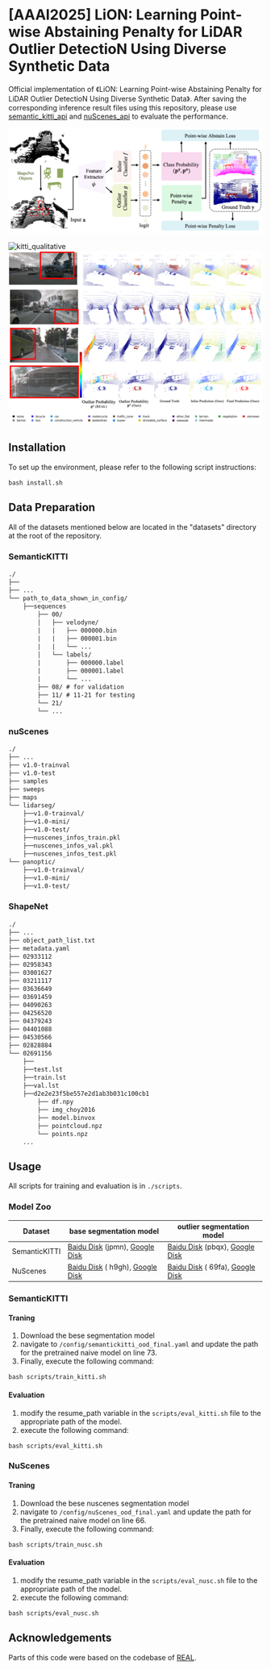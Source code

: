 
# [AAAI2025] LiON: Learning Point-wise  Abstaining Penalty for LiDAR  Outlier DetectioN Using Diverse Synthetic Data 


Official implementation of 《LiON: Learning Point-wise  Abstaining Penalty for LiDAR  Outlier DetectioN Using Diverse Synthetic Data》. After saving the corresponding inference result files using this repository, please use [semantic_kitti_api](https://github.com/Jun-CEN/semantic_kitti_api) and [nuScenes_api](https://github.com/Jun-CEN/nuScenes_api) to evaluate the performance.

![teaser](imgs/main.png)


![kitti_qualitative](imgs/kitti_qualitative.png)
![nuscenes_qualitative](imgs/nuscene_qualitative.png)










## Installation

To set up the environment, please refer to the following script instructions:

```
bash install.sh

```


## Data Preparation

All of the datasets mentioned below are located in the "datasets" directory at the root of the repository.



### SemanticKITTI
```
./
├── 
├── ...
└── path_to_data_shown_in_config/
    ├──sequences
        ├── 00/           
        │   ├── velodyne/	
        |   |	├── 000000.bin
        |   |	├── 000001.bin
        |   |	└── ...
        │   └── labels/ 
        |       ├── 000000.label
        |       ├── 000001.label
        |       └── ...
        ├── 08/ # for validation
        ├── 11/ # 11-21 for testing
        └── 21/
	    └── ...
```

### nuScenes
```
./
├── ...
├── v1.0-trainval
├── v1.0-test
├── samples
├── sweeps
├── maps
└── lidarseg/
    ├──v1.0-trainval/
    ├──v1.0-mini/
    ├──v1.0-test/
    ├──nuscenes_infos_train.pkl
    ├──nuscenes_infos_val.pkl
    ├──nuscenes_infos_test.pkl
└── panoptic/
    ├──v1.0-trainval/
    ├──v1.0-mini/
    ├──v1.0-test/
```


### ShapeNet

```
./
├── ...
├── object_path_list.txt 
├── metadata.yaml
├── 02933112
├── 02958343
├── 03001627
├── 03211117
├── 03636649
├── 03691459
├── 04090263
├── 04256520
├── 04379243
├── 04401088
├── 04530566
├── 02828884
└── 02691156
    ├──
    ├──test.lst
    ├──train.lst
    ├──val.lst
    ├──d2e2e23f5be557e2d1ab3b031c100cb1
        ├── df.npy
        ├── img_choy2016
        ├── model.binvox
        ├── pointcloud.npz
        └── points.npz
    ...

```


<!-- [object_path_list.txt](https://pan.baidu.com/s/1XO0mI1tgT6K1OxLzDxu9Sg) (extract code: zkjt) -->






## Usage 
All scripts for training and evaluation is in `./scripts`.

### Model Zoo 





| Dataset       | base segmentation model                                      | outlier segmentation model                                   |
| ------------- | ------------------------------------------------------------ | ------------------------------------------------------------ |
| SemanticKITTI | [Baidu Disk](https://pan.baidu.com/s/14d9qlwqf85gzmVOxfmYm7w) (jpmn),  [Google Disk](https://drive.google.com/file/d/1TmKUnDM1qPVuIxsqKzHWd4rflnOL0P64/view?usp=drive_link) | [Baidu Disk](https://pan.baidu.com/s/1QEuGBLlevoCkkmy4d04pOQ) (pbqx), [Google Disk](https://drive.google.com/file/d/1Q3m5T5ao4eEm2Waqaoutwvf1Wk7pULYE/view?usp=drive_link) |
| NuScenes      | [Baidu Disk](https://pan.baidu.com/s/1YqepjulUMmRfFS4XyQzyNg) ( h9gh),   [Google Disk](https://drive.google.com/file/d/1-Gm0vENsfFDYuX7Jzp6vKt7uUCT71PMn/view?usp=drive_link) | [Baidu Disk](https://pan.baidu.com/s/1Xe_XjAqQbD3TiT9iakkW9w) ( 69fa), [ Google Disk](https://drive.google.com/file/d/1HqbiC7igmGhBbaz72NF4NGx328ZB4CSz/view?usp=drive_link) |







### SemanticKITTI

#### Traning 


1. Download the bese segmentation model
2.  navigate to `/config/semantickitti_ood_final.yaml` and update the path for the pretrained naive model on line 73.
3. Finally, execute the following command: 
```
bash scripts/train_kitti.sh
```


#### Evaluation 

1.  modify the resume_path variable in the `scripts/eval_kitti.sh` file to the appropriate path of the model.
2.  execute the following command: 




```
bash scripts/eval_kitti.sh
```





### NuScenes



#### Traning 


1. Download the bese nuscenes segmentation model
2.  navigate to `/config/nuScenes_ood_final.yaml` and update the path for the pretrained naive model on line 66.
3. Finally, execute the following command: 
```
bash scripts/train_nusc.sh
```


#### Evaluation 
1.  modify the resume_path variable in the `scripts/eval_nusc.sh` file to the appropriate path of the model.
2.  execute the following command: 



```
bash scripts/eval_nusc.sh
```






## Acknowledgements
Parts of this code were based on the codebase of  [REAL](https://github.com/Jun-CEN/Open_world_3D_semantic_segmentation.git).
